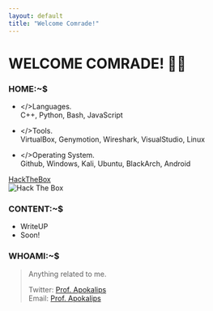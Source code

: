 ```yaml
---
layout: default
title: "Welcome Comrade!"
--- 
```

<!--this layout&title shit compulsory for the typed animation-->
# WELCOME COMRADE! 🐱‍💻

### HOME:~$

<!--Put Content Here.-->

* </>Languages.<br>
C++, Python, Bash, JavaScript <br> 

* </>Tools.<br>
VirtualBox, Genymotion, Wireshark, VisualStudio, Linux <br>

* </>Operating System.<br>
Github, Windows, Kali, Ubuntu, BlackArch, Android <br>
<!--sini utk content home ni buat png then masukkn dlm folder img github repo ni pastu link ke content2 ni-->
[HackTheBox](https://app.hackthebox.eu/profile/105032)<br>
<img src="http://www.hackthebox.eu/badge/image/105032" alt="Hack The Box">

### CONTENT:~$

* WriteUP
* Soon!
<!--sini utk content2 ni just letak link klu post dr tempat lain, klu nk upload sini just append link-->

### WHOAMI:~$
> Anything related to me.
>
> Twitter: [Prof. Apokalips](https://twitter.com/ap0k4l1p5)<br>
> Email: [Prof. Apokalips](mailto:prof.apokalips@protonmail.com)
<!--nanti pikiaq lain utk tambah sini; as in nk letak tweethandle or linkedin n so on-->
